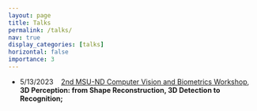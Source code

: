 ```yaml
---
layout: page
title: Talks
permalink: /talks/
nav: true
display_categories: [talks]
horizontal: false
importance: 3
---
```

<div>
    <div>
        <ul>
            <li>5/13/2023&nbsp;&nbsp;&nbsp;&nbsp;<a href="https://hal.cse.msu.edu/workshop/2nd-msu-nd-workshop/">2nd MSU-ND Computer Vision and Biometrics Workshop</a>, <b>3D Perception: from Shape Reconstruction, 3D Detection to Recognition; </b></li>
        </ul>    
    </div>
</div>
